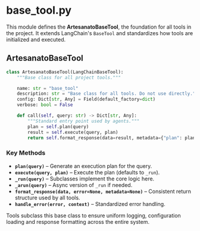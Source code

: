 # base_tool.py

This module defines the **ArtesanatoBaseTool**, the foundation for all tools in
the project. It extends LangChain's `BaseTool` and standardizes how tools are
initialized and executed.

## ArtesanatoBaseTool

```python
class ArtesanatoBaseTool(LangChainBaseTool):
    """Base class for all project tools."""

    name: str = "base_tool"
    description: str = "Base class for all tools. Do not use directly."
    config: Dict[str, Any] = Field(default_factory=dict)
    verbose: bool = False

    def call(self, query: str) -> Dict[str, Any]:
        """Standard entry point used by agents."""
        plan = self.plan(query)
        result = self.execute(query, plan)
        return self.format_response(data=result, metadata={"plan": plan})
```

### Key Methods

- **`plan(query)`** – Generate an execution plan for the query.
- **`execute(query, plan)`** – Execute the plan (defaults to `_run`).
- **`_run(query)`** – Subclasses implement the core logic here.
- **`_arun(query)`** – Async version of `_run` if needed.
- **`format_response(data, error=None, metadata=None)`** – Consistent return
  structure used by all tools.
- **`handle_error(error, context)`** – Standardized error handling.

Tools subclass this base class to ensure uniform logging, configuration loading
and response formatting across the entire system.
